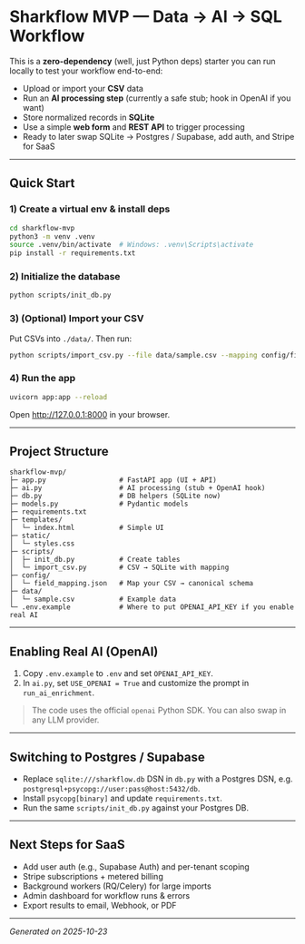 # Sharkflow MVP — Data → AI → SQL Workflow

This is a **zero-dependency** (well, just Python deps) starter you can run locally to test your workflow end-to-end:

- Upload or import your **CSV** data
- Run an **AI processing step** (currently a safe stub; hook in OpenAI if you want)
- Store normalized records in **SQLite**
- Use a simple **web form** and **REST API** to trigger processing
- Ready to later swap SQLite → Postgres / Supabase, add auth, and Stripe for SaaS

---

## Quick Start

### 1) Create a virtual env & install deps
```bash
cd sharkflow-mvp
python3 -m venv .venv
source .venv/bin/activate  # Windows: .venv\Scripts\activate
pip install -r requirements.txt
```

### 2) Initialize the database
```bash
python scripts/init_db.py
```

### 3) (Optional) Import your CSV
Put CSVs into `./data/`. Then run:
```bash
python scripts/import_csv.py --file data/sample.csv --mapping config/field_mapping.json
```

### 4) Run the app
```bash
uvicorn app:app --reload
```
Open http://127.0.0.1:8000 in your browser.

---

## Project Structure

```
sharkflow-mvp/
├─ app.py                  # FastAPI app (UI + API)
├─ ai.py                   # AI processing (stub + OpenAI hook)
├─ db.py                   # DB helpers (SQLite now)
├─ models.py               # Pydantic models
├─ requirements.txt
├─ templates/
│  └─ index.html           # Simple UI
├─ static/
│  └─ styles.css
├─ scripts/
│  ├─ init_db.py           # Create tables
│  └─ import_csv.py        # CSV → SQLite with mapping
├─ config/
│  └─ field_mapping.json   # Map your CSV → canonical schema
├─ data/
│  └─ sample.csv           # Example data
└─ .env.example            # Where to put OPENAI_API_KEY if you enable real AI
```

---

## Enabling Real AI (OpenAI)

1) Copy `.env.example` to `.env` and set `OPENAI_API_KEY`.
2) In `ai.py`, set `USE_OPENAI = True` and customize the prompt in `run_ai_enrichment`.

> The code uses the official `openai` Python SDK. You can also swap in any LLM provider.

---

## Switching to Postgres / Supabase

- Replace `sqlite:///sharkflow.db` DSN in `db.py` with a Postgres DSN, e.g. `postgresql+psycopg://user:pass@host:5432/db`.
- Install `psycopg[binary]` and update `requirements.txt`.
- Run the same `scripts/init_db.py` against your Postgres DB.

---

## Next Steps for SaaS

- Add user auth (e.g., Supabase Auth) and per-tenant scoping
- Stripe subscriptions + metered billing
- Background workers (RQ/Celery) for large imports
- Admin dashboard for workflow runs & errors
- Export results to email, Webhook, or PDF

---

*Generated on 2025-10-23*
